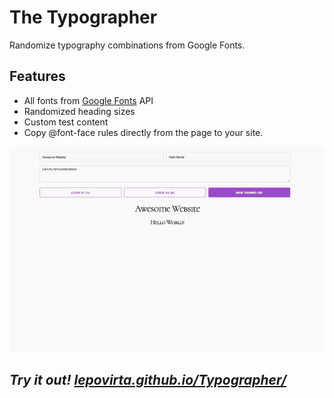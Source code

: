 # The Typographer
Randomize typography combinations from Google Fonts.

## Features

* All fonts from [Google Fonts](https://fonts.google.com/) API
* Randomized heading sizes
* Custom test content
* Copy @font-face rules directly from the page to your site.

![Example of typographer](./typographer.gif)

## _Try it out! [lepovirta.github.io/Typographer/](http://lepovirta.github.io/Typographer/)_
